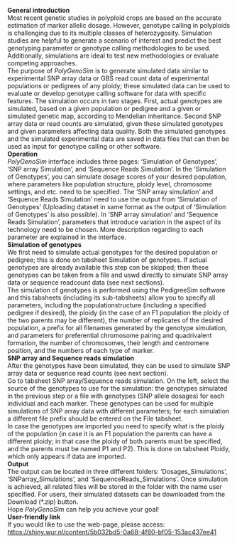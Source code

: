 **General introduction**\
  Most recent genetic studies in polyploid crops are based on the accurate estimation of marker
allelic dosage. However, genotype calling in polyploids is challenging due to its multiple
classes of heterozygosity. Simulation studies are helpful to generate a scenario of interest and
predict the best genotyping parameter or genotype calling methodologies to be used.
Additionally, simulations are ideal to test new methodologies or evaluate competing
approaches.\
  The purpose of _PolyGenoSim_ is to generate simulated data similar to experimental SNP array data
or GBS read count data of experimental populations or pedigrees of any ploidy; these simulated
data can be used to evaluate or develop genotype calling software for data with specific features.
The simulation occurs in two stages. First, actual genotypes are simulated, based on a given
population or pedigree and a given or simulated genetic map, according to Mendelian
inheritance. Second SNP array data or read counts are simulated, given these simulated
genotypes and given parameters affecting data quality. Both the simulated genotypes and the
simulated experimental data are saved in data files that can then be used as input for genotype
calling or other software.\
**Operation**\
  _PolyGenoSim_ interface includes three pages: ‘Simulation of Genotypes’, ‘SNP array Simulation’,
and ‘Sequence Reads Simulation’. In the ‘Simulation of Genotypes’, you can simulate dosage
scores of your desired population, where parameters like population structure, ploidy level,
chromosome settings, and etc. need to be specified. The ‘SNP array simulation’ and ‘Sequence
Reads Simulation’ need to use the output from ‘Simulation of Genotypes’ (Uploading dataset
in same format as the output of ‘Simulation of Genotypes’ is also possible). In ‘SNP array
simulation’ and ‘Sequence Reads Simulation’, parameters that introduce variation in the aspect
of its technology need to be chosen. More description regarding to each parameter are
explained in the interface.\
**Simulation of genotypes**\
  We first need to simulate actual genotypes for the desired population or pedigree; this is done
on tabsheet Simulation of genotypes. If actual genotypes are already available this step can be
skipped; then these genotypes can be taken from a file and uswd directly to simulate SNP array
data or sequence readcount data (see next sections).\
  The simulation of genotypes is performed using the PedigreeSim software and this tabsheets
(including its sub-tabsheets) allow you to specify all parameters, including the populationstructure (including a specified pedigree if desired), the ploidy (in the case of an F1 population
the ploidy of the two parents may be different), the number of replicates of the desired
population, a prefix for all filenames generated by the genotype simulation, and parameters for
preferential chromosome pairing and quadrivalent formation, the number of chromosomes,
their length and centromere position, and the numbers of each type of marker.\
**SNP array and Sequence reads simulation**\
  After the genotypes have been simulated, they can be used to simulate SNP array data or
sequence read counts (see next section).\
  Go to tabsheet SNP array/Sequence reads simulation. On the left, select the source of the
genotypes to use for the simulation: the genotypes simulated in the previous step or a file with
genotypes (SNP allele dosages) for each individual and each marker. These genotypes can be
used for multiple simulations of SNP array data with different parameters; for each simulation
a different file prefix should be entered on the File tabsheet.\
In case the genotypes are imported you need to specify what is the ploidy of the population (in
case it is an F1 population the parents can have a different ploidy; in that case the ploidy of
both parents must be specified, and the parents must be named P1 and P2). This is done on
tabsheet Ploidy, which only appears if data are imported.\
**Output**\
  The output can be located in three different folders: ‘Dosages_Simulations’,
‘SNParray_Simulations’, and ‘SequenceReads_Simulations’. Once simulation is achieved, all
related files will be stored in the folder with the name user specified. For users, their simulated
datasets can be downloaded from the Download (*.zip) button.\
Hope _PolyGenoSim_ can help you achieve your goal!\
**User-friendly link**\
If you would like to use the web-page, please access: https://shiny.wur.nl/content/5b032bd5-0a68-4f80-bf05-153ac437ee41 
